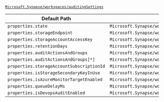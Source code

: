 [`Microsoft.Synapse/workspaces/auditingSettings`](https://docs.microsoft.com/en-us/azure/templates/microsoft.synapse/workspaces/auditingsettings)

| Default Path | Alias |
|---|---|
| `properties.state` | `Microsoft.Synapse/workspaces/auditingSettings/state` |
| `properties.storageEndpoint` | `Microsoft.Synapse/workspaces/auditingSettings/storageEndpoint` |
| `properties.storageAccountAccessKey` | `Microsoft.Synapse/workspaces/auditingSettings/storageAccountAccessKey` |
| `properties.retentionDays` | `Microsoft.Synapse/workspaces/auditingSettings/retentionDays` |
| `properties.auditActionsAndGroups` | `Microsoft.Synapse/workspaces/auditingSettings/auditActionsAndGroups` |
| `properties.auditActionsAndGroups[*]` | `Microsoft.Synapse/workspaces/auditingSettings/auditActionsAndGroups[*]` |
| `properties.storageAccountSubscriptionId` | `Microsoft.Synapse/workspaces/auditingSettings/storageAccountSubscriptionId` |
| `properties.isStorageSecondaryKeyInUse` | `Microsoft.Synapse/workspaces/auditingSettings/isStorageSecondaryKeyInUse` |
| `properties.isAzureMonitorTargetEnabled` | `Microsoft.Synapse/workspaces/auditingSettings/isAzureMonitorTargetEnabled` |
| `properties.queueDelayMs` | `Microsoft.Synapse/workspaces/auditingSettings/queueDelayMs` |
| `properties.isDevopsAuditEnabled` | `Microsoft.Synapse/workspaces/auditingSettings/isDevopsAuditEnabled` |


